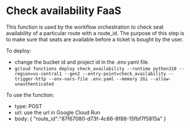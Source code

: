 # Check availability FaaS
This function is used by the workflow orchestration to check seat availability of a particular route with a route_id. The purpose of this step is to make sure that seats are available before a ticket is bought by the user.

To deploy:
- change the bucket id and project id in the .env.yaml file.
- `gcloud functions deploy check_availability --runtime python310 --region=us-central1 --gen2 --entry-point=check_availability --trigger-http --env-vars-file .env.yaml --memory 2Gi --allow-unauthenticated`

To use the function:
- type: POST
- url: use the url in Google Cloud Run
- body: {
	"route_id":"87f67080-d73f-4c86-8f88-15fbf7f5815a"
}
